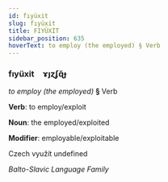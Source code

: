 ```yaml
---
id: fıyüxit
slug: fıyüxit
title: FIYÜXİT
sidebar_position: 635
hoverText: to employ (the employed) § Verb
---
```


### fıyüxit&emsp;<span kind="abugida">ɤȷɀʄɋ̆ɟ</span>

*to employ (the employed)* **§** Verb

**Verb**: to employ/exploit

**Noun**: the employed/exploited

**Modifier**: employable/exploitable

Czech využít undefined

*Balto-Slavic Language Family*